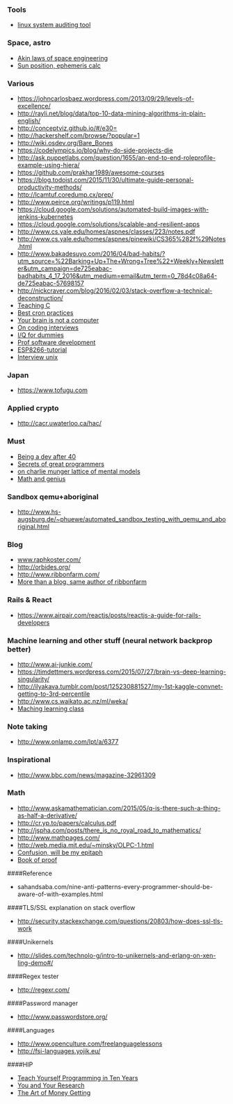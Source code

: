 ### Tools

* [linux system auditing tool](https://cisofy.com/)

### Space, astro 

* [Akin laws of space engineering](http://spacecraft.ssl.umd.edu/akins_laws.html)
* [Sun position, ephemeris calc](http://aa.quae.nl/en/reken/zonpositie.html)

### Various

* https://johncarlosbaez.wordpress.com/2013/09/29/levels-of-excellence/
* http://rayli.net/blog/data/top-10-data-mining-algorithms-in-plain-english/
* http://conceptviz.github.io/#/e30=
* http://hackershelf.com/browse/?popular=1
* http://wiki.osdev.org/Bare_Bones
* https://codelympics.io/blog/why-do-side-projects-die
* http://ask.puppetlabs.com/question/1655/an-end-to-end-roleprofile-example-using-hiera/
* https://github.com/prakhar1989/awesome-courses
* https://blog.todoist.com/2015/11/30/ultimate-guide-personal-productivity-methods/
* http://lcamtuf.coredump.cx/prep/
* http://www.peirce.org/writings/p119.html
* https://cloud.google.com/solutions/automated-build-images-with-jenkins-kubernetes
* https://cloud.google.com/solutions/scalable-and-resilient-apps
* http://www.cs.yale.edu/homes/aspnes/classes/223/notes.pdf
* http://www.cs.yale.edu/homes/aspnes/pinewiki/CS365%282f%29Notes.html
* http://www.bakadesuyo.com/2016/04/bad-habits/?utm_source=%22Barking+Up+The+Wrong+Tree%22+Weekly+Newsletter&utm_campaign=de725eabac-badhabits_4_17_2016&utm_medium=email&utm_term=0_78d4c08a64-de725eabac-57698157
* http://nickcraver.com/blog/2016/02/03/stack-overflow-a-technical-deconstruction/
* [Teaching C](http://blog.regehr.org/archives/1393)
* [Best cron practices](https://sanctum.geek.nz/arabesque/cron-best-practices/?imm_mid=0e3bcf&cmp=em-prog-na-na-newsltr_20160514)
* [Your brain is not a computer](https://aeon.co/essays/your-brain-does-not-process-information-and-it-is-not-a-computer)
* [On coding interviews](https://blog.devmastery.com/how-to-win-the-coding-interview-71ae7102d685#.hfdxy9xsw)
* [I/Q for dummies](http://whiteboard.ping.se/SDR/IQ)
* [Prof software development](http://mixmastamyk.bitbucket.org/pro_soft_dev/)
* [ESP8266-tutorial](http://www.agcross.com/2015/09/the-esp8266-wifi-chip-part-1-up-and-running/)
* [Interview unix](https://www.youtube.com/watch?v=vT_J6xc-Az0)

### Japan

* https://www.tofugu.com

### Applied crypto

* http://cacr.uwaterloo.ca/hac/

### Must
* [Being a dev after 40](https://medium.com/@akosma/being-a-developer-after-40-3c5dd112210c#.fmu869hp1)
* [Secrets of great programmers](https://www.quora.com/What-are-the-best-kept-secrets-of-great-programmers/answer/Jens-Rantil?srid=V3G&amp%3Bshare=1&imm_mid=0e4b07&cmp=em-prog-na-na-newsltr_20160611)
* [on charlie munger lattice of mental models](https://medium.com/@yegg/mental-models-i-find-repeatedly-useful-936f1cc405d#.khojlxomd)
* [Math and genius](http://lesswrong.com/lw/2v1/great_mathematicians_on_math_competitions_and/)


### Sandbox qemu+aboriginal
* http://www.hs-augsburg.de/~phuewe/automated_sandbox_testing_with_qemu_and_aboriginal.html

### Blog
* www.raphkoster.com/
* http://orbides.org/
* http://www.ribbonfarm.com/
* [More than a blog, same author of ribbonfarm](http://breakingsmart.com/)

### Rails & React
* https://www.airpair.com/reactjs/posts/reactjs-a-guide-for-rails-developers

### Machine learning and other stuff (neural network backprop better)
* http://www.ai-junkie.com/
* https://timdettmers.wordpress.com/2015/07/27/brain-vs-deep-learning-singularity/
* http://ilyakava.tumblr.com/post/125230881527/my-1st-kaggle-convnet-getting-to-3rd-percentile
* http://www.cs.waikato.ac.nz/ml/weka/
* [Maching learning class](http://ciml.info/)

### Note taking
* http://www.onlamp.com/lpt/a/6377

### Inspirational
* http://www.bbc.com/news/magazine-32961309

### Math
* http://www.askamathematician.com/2015/05/q-is-there-such-a-thing-as-half-a-derivative/
* http://cr.yp.to/papers/calculus.pdf
* http://jspha.com/posts/there_is_no_royal_road_to_mathematics/
* http://www.mathpages.com/ 
* http://web.media.mit.edu/~minsky/OLPC-1.html
* [Confusion, will be my epitaph](https://j2kun.svbtle.com/mathematicians-are-chronically-lost-and-confused)
* [Book of proof](http://www.people.vcu.edu/~rhammack/BookOfProof/)

####Reference
* sahandsaba.com/nine-anti-patterns-every-programmer-should-be-aware-of-with-examples.html

####TLS/SSL explanation on stack overflow
* http://security.stackexchange.com/questions/20803/how-does-ssl-tls-work

####Unikernels
* http://slides.com/technolo-g/intro-to-unikernels-and-erlang-on-xen-ling-demo#/

####Regex tester
* http://regexr.com/

####Password manager
* http://www.passwordstore.org/

####Languages
* http://www.openculture.com/freelanguagelessons
* http://fsi-languages.yojik.eu/

####HIP
* [Teach Yourself Programming in Ten Years](http://norvig.com/21-days.html)
* [You and Your Research](https://www.cs.virginia.edu/~robins/YouAndYourResearch.html)
* [The Art of Money Getting](https://www.gutenberg.org/files/8581/8581-h/8581-h.htm)
